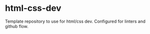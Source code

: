 # html-css-dev
Template repository to use for html/css dev. Configured for linters and github flow.
